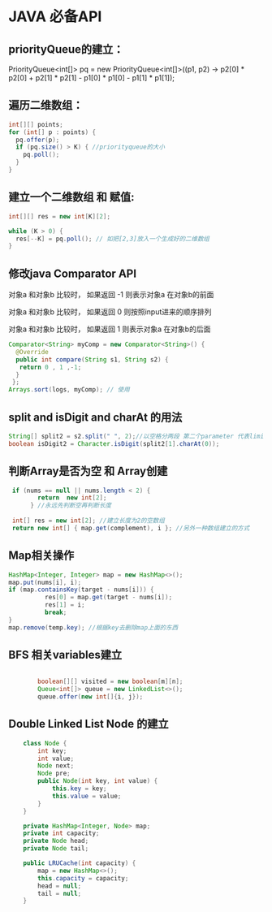 # JAVA 必备API

## priorityQueue的建立：

PriorityQueue&lt;int\[\]&gt; pq = new PriorityQueue&lt;int\[\]&gt;\(\(p1, p2\) -&gt; p2\[0\] \* p2\[0\] + p2\[1\] \* p2\[1\] - p1\[0\] \* p1\[0\] - p1\[1\] \* p1\[1\]\);

## 遍历二维数组：

```java
int[][] points;
for (int[] p : points) {
  pq.offer(p);
  if (pq.size() > K) { //priorityqueue的大小
    pq.poll();
  }
}
```

## 建立一个二维数组 和 赋值:

```java
int[][] res = new int[K][2];

while (K > 0) {
  res[--K] = pq.poll(); // 如把[2,3]放入一个生成好的二维数组
}

```

## 修改java Comparator API

对象a 和对象b 比较时， 如果返回 -1 则表示对象a 在对象b的前面

对象a 和对象b 比较时， 如果返回 0  则按照input进来的顺序排列

对象a 和对象b 比较时， 如果返回 1  则表示对象a 在对象b的后面

```java
Comparator<String> myComp = new Comparator<String>() {
  @Override
  public int compare(String s1, String s2) {
   return 0 , 1 ,-1;
  }
 };
Arrays.sort(logs, myComp); // 使用

```

## split and isDigit and  charAt 的用法

```java
String[] split2 = s2.split(" ", 2);//以空格分两段 第二个parameter 代表limits
boolean isDigit2 = Character.isDigit(split2[1].charAt(0));
```

## 判断Array是否为空 和 Array创建

```java
 if (nums == null || nums.length < 2) {
        return  new int[2];
      } //永远先判断空再判断长度
 
 int[] res = new int[2]; //建立长度为2的空数组
 return new int[] { map.get(complement), i }; //另外一种数组建立的方式
```

## Map相关操作

```java
HashMap<Integer, Integer> map = new HashMap<>();
map.put(nums[i], i);
if (map.containsKey(target - nums[i])) {
          res[0] = map.get(target - nums[i]);
          res[1] = i;
          break;
} 
map.remove(temp.key); //根据key去删除map上面的东西

```



## BFS 相关variables建立

```java
  
        boolean[][] visited = new boolean[m][n];
        Queue<int[]> queue = new LinkedList<>();
        queue.offer(new int[]{i, j});

```

## Double Linked List Node 的建立

```java
    class Node {
        int key;
        int value;
        Node next;
        Node pre;
        public Node(int key, int value) {
            this.key = key;
            this.value = value;
        }
    }

    private HashMap<Integer, Node> map;
    private int capacity;
    private Node head;
    private Node tail;

    public LRUCache(int capacity) {
        map = new HashMap<>();
        this.capacity = capacity;
        head = null;
        tail = null;
    }
```

